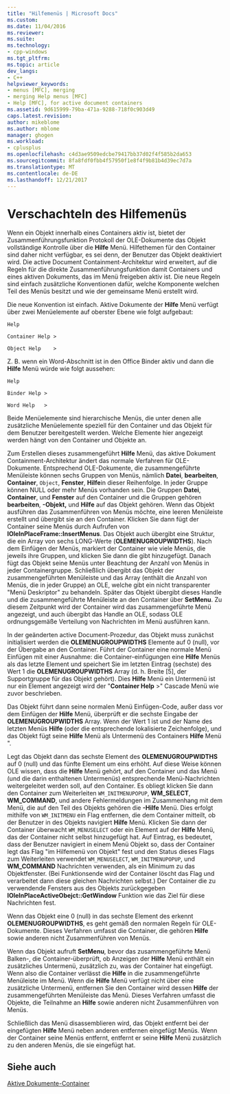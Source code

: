```yaml
---
title: "Hilfemenüs | Microsoft Docs"
ms.custom: 
ms.date: 11/04/2016
ms.reviewer: 
ms.suite: 
ms.technology:
- cpp-windows
ms.tgt_pltfrm: 
ms.topic: article
dev_langs:
- C++
helpviewer_keywords:
- menus [MFC], merging
- merging Help menus [MFC]
- Help [MFC], for active document containers
ms.assetid: 9d615999-79ba-471a-9288-718f0c903d49
caps.latest.revision: 
author: mikeblome
ms.author: mblome
manager: ghogen
ms.workload:
- cplusplus
ms.openlocfilehash: c4d3ae9509edcbe79417bb37d02f4f585b2da653
ms.sourcegitcommit: 8fa8fdf0fbb4f57950f1e8f4f9b81b4d39ec7d7a
ms.translationtype: MT
ms.contentlocale: de-DE
ms.lasthandoff: 12/21/2017
---
```

# <a name="help-menu-merging"></a>Verschachteln des Hilfemenüs
Wenn ein Objekt innerhalb eines Containers aktiv ist, bietet der Zusammenführungsfunktion Protokoll der OLE-Dokumente das Objekt vollständige Kontrolle über die **Hilfe** Menü. Hilfethemen für den Container sind daher nicht verfügbar, es sei denn, der Benutzer das Objekt deaktiviert wird. Die active Document Containment-Architektur wird erweitert, auf die Regeln für die direkte Zusammenführungsfunktion damit Containers und eines aktiven Dokuments, das im Menü freigeben aktiv ist. Die neue Regeln sind einfach zusätzliche Konventionen dafür, welche Komponente welchen Teil des Menüs besitzt und wie der gemeinsame Menü erstellt wird.  
  
 Die neue Konvention ist einfach. Aktive Dokumente der **Hilfe** Menü verfügt über zwei Menüelemente auf oberster Ebene wie folgt aufgebaut:  
  
 `Help`  
  
 `Container Help >`  
  
 `Object Help    >`  
  
 Z. B. wenn ein Word-Abschnitt ist in den Office Binder aktiv und dann die **Hilfe** Menü würde wie folgt aussehen:  
  
 `Help`  
  
 `Binder Help >`  
  
 `Word Help   >`  
  
 Beide Menüelemente sind hierarchische Menüs, die unter denen alle zusätzliche Menüelemente speziell für den Container und das Objekt für dem Benutzer bereitgestellt werden. Welche Elemente hier angezeigt werden hängt von den Container und Objekte an.  
  
 Zum Erstellen dieses zusammengeführt **Hilfe** Menü, das aktive Dokument Containment-Architektur ändert das normale Verfahren für OLE-Dokumente. Entsprechend OLE-Dokumente, die zusammengeführte Menüleiste können sechs Gruppen von Menüs, nämlich **Datei**, **bearbeiten**, **Container**, `Object`, **Fenster**, **Hilfe**in dieser Reihenfolge. In jeder Gruppe können NULL oder mehr Menüs vorhanden sein. Die Gruppen **Datei**, **Container**, und **Fenster** auf den Container und die Gruppen gehören **bearbeiten**, **-Objekt,** und **Hilfe** auf das Objekt gehören. Wenn das Objekt ausführen das Zusammenführen von Menüs möchte, eine leeren Menüleiste erstellt und übergibt sie an den Container. Klicken Sie dann fügt der Container seine Menüs durch Aufrufen von **IOleInPlaceFrame::InsertMenus**. Das Objekt auch übergibt eine Struktur, die ein Array von sechs LONG-Werte (**OLEMENUGROUPWIDTHS**). Nach dem Einfügen der Menüs, markiert der Container wie viele Menüs, die jeweils ihre Gruppen, und klicken Sie dann die gibt hinzugefügt. Danach fügt das Objekt seine Menüs unter Beachtung der Anzahl von Menüs in jeder Containergruppe. Schließlich übergibt das Objekt der zusammengeführten Menüleiste und das Array (enthält die Anzahl von Menüs, die in jeder Gruppe) an OLE, welche gibt ein nicht transparenter "Menü Deskriptor" zu behandeln. Später das Objekt übergibt dieses Handle und die zusammengeführte Menüleiste an den Container über **SetMenu**. Zu diesem Zeitpunkt wird der Container wird das zusammengeführte Menü angezeigt, und auch übergibt das Handle an OLE, sodass OLE ordnungsgemäße Verteilung von Nachrichten im Menü ausführen kann.  
  
 In der geänderten active Document-Prozedur, das Objekt muss zunächst initialisiert werden die **OLEMENUGROUPWIDTHS** Elemente auf 0 (null), vor der Übergabe an den Container. Führt der Container eine normale Menü Einfügen mit einer Ausnahme: die Container-einfügungen eine **Hilfe** Menüs als das letzte Element und speichert Sie im letzten Eintrag (sechste) des Wert 1 die **OLEMENUGROUPWIDTHS** Array (d. h. Breite [5], der Supportgruppe für das Objekt gehört). Dies **Hilfe** Menü ein Untermenü ist nur ein Element angezeigt wird der "**Container Help** >" Cascade Menü wie zuvor beschrieben.  
  
 Das Objekt führt dann seine normalen Menü Einfügen-Code, außer dass vor dem Einfügen der **Hilfe** Menü, überprüft er die sechste Eingabe der **OLEMENUGROUPWIDTHS** Array. Wenn der Wert 1 ist und der Name des letzten Menüs **Hilfe** (oder die entsprechende lokalisierte Zeichenfolge), und das Objekt fügt seine **Hilfe** Menü als Untermenü des Containers **Hilfe** Menü ".  
  
 Legt das Objekt dann das sechste Element des **OLEMENUGROUPWIDTHS** auf 0 (null) und das fünfte Element um eins erhöht. Auf diese Weise können OLE wissen, dass die **Hilfe** Menü gehört, auf den Container und das Menü (und die darin enthaltenen Untermenüs) entsprechende Menü-Nachrichten weitergeleitet werden soll, auf den Container. Es obliegt klicken Sie dann den Container zum Weiterleiten `WM_INITMENUPOPUP`, **WM_SELECT**, **WM_COMMAND**, und andere Fehlermeldungen im Zusammenhang mit dem Menü, die auf den Teil des Objekts gehören die **-Hilfe**  Menü. Dies erfolgt mithilfe von `WM_INITMENU` ein Flag entfernen, die dem Container mitteilt, ob der Benutzer in des Objekts navigiert **Hilfe** Menü. Klicken Sie dann der Container überwacht `WM_MENUSELECT` oder ein Element auf der **Hilfe** Menü, das der Container nicht selbst hinzugefügt hat. Auf Eintrag, es bedeutet, dass der Benutzer navigiert in einem Menü Objekt so, dass der Container legt das Flag "im Hilfemenü von Objekt" fest und den Status dieses Flags zum Weiterleiten verwendet `WM_MENUSELECT`, `WM_INITMENUPOPUP`, und **WM_COMMAND** Nachrichten verwenden, als ein Minimum zu das Objektfenster. (Bei Funktionsende wird der Container löscht das Flag und verarbeitet dann diese gleichen Nachrichten selbst.) Der Container die zu verwendende Fensters aus des Objekts zurückgegeben **IOleInPlaceActiveObejct::GetWindow** Funktion wie das Ziel für diese Nachrichten fest.  
  
 Wenn das Objekt eine 0 (null) in das sechste Element des erkennt **OLEMENUGROUPWIDTHS**, es geht gemäß den normalen Regeln für OLE-Dokumente. Dieses Verfahren umfasst die Container, die gehören **Hilfe** sowie anderen nicht Zusammenführen von Menüs.  
  
 Wenn das Objekt aufruft **SetMenu**, bevor das zusammengeführte Menü Balken-, die Container-überprüft, ob Anzeigen der **Hilfe** Menü enthält ein zusätzliches Untermenü, zusätzlich zu, was der Container hat eingefügt. Wenn also die Container verlässt die **Hilfe** in die zusammengeführte Menüleiste im Menü. Wenn die **Hilfe** Menü verfügt nicht über eine zusätzliche Untermenü, entfernen Sie den Container wird dessen **Hilfe** der zusammengeführten Menüleiste das Menü. Dieses Verfahren umfasst die Objekte, die Teilnahme an **Hilfe** sowie anderen nicht Zusammenführen von Menüs.  
  
 Schließlich das Menü disassemblieren wird, das Objekt entfernt bei der eingefügten **Hilfe** Menü neben anderen entfernen eingefügt Menüs. Wenn der Container seine Menüs entfernt, entfernt er seine **Hilfe** Menü zusätzlich zu den anderen Menüs, die sie eingefügt hat.  
  
## <a name="see-also"></a>Siehe auch  
 [Aktive Dokumente-Container](../mfc/active-document-containers.md)

